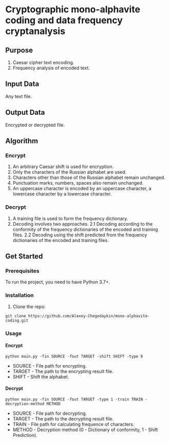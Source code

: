 # Cryptographic mono-alphavite coding and data frequency cryptanalysis

## Purpose

1. Caesar cipher text encoding.
2. Frequency analysis of encoded text.

## Input Data

Any text file.

## Output Data

Encrypted or decrypted file.

## Algorithm

### Encrypt

1. An arbitrary Caesar shift is used for encryption. 
2. Only the characters of the Russian alphabet are used. 
3. Characters other than those of the Russian alphabet remain unchanged.
4. Punctuation marks, numbers, spaces also remain unchanged. 
5. An uppercase character is encoded by an uppercase character, a lowercase character by a lowercase character.

### Decrypt

1. A training file is used to form the frequency dictionary. 
2. Decoding involves two approaches. 
2.1 Decoding according to the conformity of the frequency dictionaries of the encoded and training files.
2.2 Decoding using the shift predicted from the frequency dictionaries of the encoded and training files.

## Get Started

### Prerequisites

To run the project, you need to have Python 3.7+.

### Installation

1. Clone the repo:

```git clone https://github.com/Alexey-Chegodaykin/mono-alphavite-coding.git```

### Usage

#### Encrypt

```python main.py -fin SOURCE -fout TARGET -shift SHIFT -type 0```

* SOURCE - File path for encrypting.
* TARGET - The path to the encrypting result file.
* SHIFT - Shift the alphabet.

#### Decrypt

```python main.py -fin SOURCE -fout TARGET -type 1 -train TRAIN -decryption-method METHOD```

* SOURCE - File path for decrypting.
* TARGET - The path to the decrypting result file.
* TRAIN - File path for calculating frequence of characters.
* METHOD - Decryption method (0 - Dictionary of conformity, 1 - Shift Prediction).
